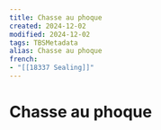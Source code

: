 ```yaml
---
title: Chasse au phoque
created: 2024-12-02
modified: 2024-12-02
tags: TBSMetadata
alias: Chasse au phoque
french:
- "[[18337 Sealing]]"
---
```

# Chasse au phoque
